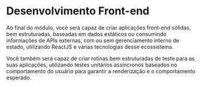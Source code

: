 # Desenvolvimento Front-end

Ao final do módulo, você será capaz de criar aplicações front-end sólidas, bem estruturadas, baseadas em dados estáticos ou consumindo informações de APIs externas, com ou sem gerenciamento interno de estado, utilizando ReactJS e várias tecnologias desse ecossistema.

Você também será capaz de criar rotinas bem estruturadas de teste para as suas aplicações, utilizando testes unitários assíncronos baseados no comportamento do usuário para garantir a renderização e o comportamento esperado.
